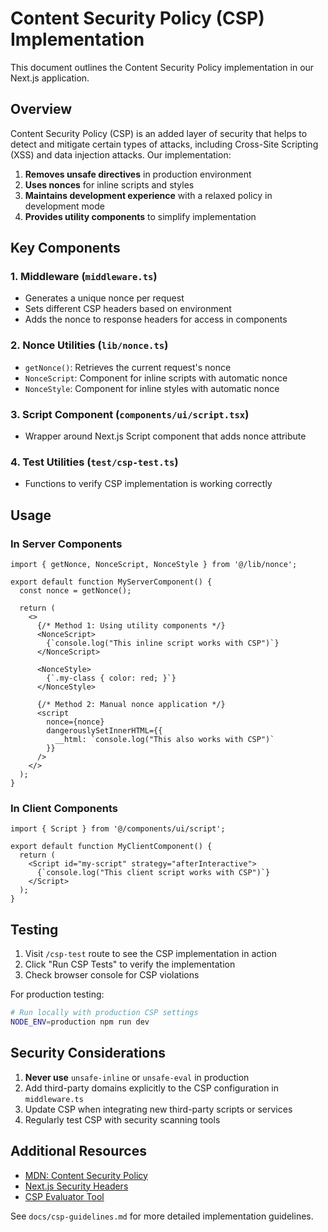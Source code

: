 # Content Security Policy (CSP) Implementation

This document outlines the Content Security Policy implementation in our Next.js application.

## Overview

Content Security Policy (CSP) is an added layer of security that helps to detect and mitigate certain types of attacks, including Cross-Site Scripting (XSS) and data injection attacks. Our implementation:

1. **Removes unsafe directives** in production environment
2. **Uses nonces** for inline scripts and styles
3. **Maintains development experience** with a relaxed policy in development mode
4. **Provides utility components** to simplify implementation

## Key Components

### 1. Middleware (`middleware.ts`)

- Generates a unique nonce per request
- Sets different CSP headers based on environment
- Adds the nonce to response headers for access in components

### 2. Nonce Utilities (`lib/nonce.ts`)

- `getNonce()`: Retrieves the current request's nonce
- `NonceScript`: Component for inline scripts with automatic nonce
- `NonceStyle`: Component for inline styles with automatic nonce

### 3. Script Component (`components/ui/script.tsx`)

- Wrapper around Next.js Script component that adds nonce attribute

### 4. Test Utilities (`test/csp-test.ts`)

- Functions to verify CSP implementation is working correctly

## Usage

### In Server Components

```tsx
import { getNonce, NonceScript, NonceStyle } from '@/lib/nonce';

export default function MyServerComponent() {
  const nonce = getNonce();
  
  return (
    <>
      {/* Method 1: Using utility components */}
      <NonceScript>
        {`console.log("This inline script works with CSP")`}
      </NonceScript>
      
      <NonceStyle>
        {`.my-class { color: red; }`}
      </NonceStyle>
      
      {/* Method 2: Manual nonce application */}
      <script
        nonce={nonce}
        dangerouslySetInnerHTML={{
          __html: `console.log("This also works with CSP")`
        }}
      />
    </>
  );
}
```

### In Client Components

```tsx
import { Script } from '@/components/ui/script';

export default function MyClientComponent() {
  return (
    <Script id="my-script" strategy="afterInteractive">
      {`console.log("This client script works with CSP")`}
    </Script>
  );
}
```

## Testing

1. Visit `/csp-test` route to see the CSP implementation in action
2. Click "Run CSP Tests" to verify the implementation
3. Check browser console for CSP violations

For production testing:

```bash
# Run locally with production CSP settings
NODE_ENV=production npm run dev
```

## Security Considerations

1. **Never use** `unsafe-inline` or `unsafe-eval` in production
2. Add third-party domains explicitly to the CSP configuration in `middleware.ts`
3. Update CSP when integrating new third-party scripts or services
4. Regularly test CSP with security scanning tools

## Additional Resources

- [MDN: Content Security Policy](https://developer.mozilla.org/en-US/docs/Web/HTTP/CSP)
- [Next.js Security Headers](https://nextjs.org/docs/advanced-features/security-headers)
- [CSP Evaluator Tool](https://csp-evaluator.withgoogle.com/)

See `docs/csp-guidelines.md` for more detailed implementation guidelines.
